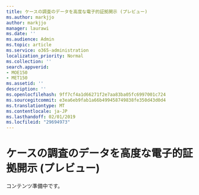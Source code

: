 ```yaml
---
title: ケースの調査のデータを高度な電子的証拠開示 (プレビュー)
ms.author: markjjo
author: markjjo
manager: laurawi
ms.date: ''
ms.audience: Admin
ms.topic: article
ms.service: o365-administration
localization_priority: Normal
ms.collection: ''
search.appverid:
- MOE150
- MET150
ms.assetid: ''
description: ''
ms.openlocfilehash: 9ff7cf4a1d66271f2e7aa83ba05fc6997001c724
ms.sourcegitcommit: e3ea6eb9fab1a66b499458749838fe350d43d0d4
ms.translationtype: MT
ms.contentlocale: ja-JP
ms.lasthandoff: 02/01/2019
ms.locfileid: "29694973"
---
```

# <a name="review-case-data-in-advanced-ediscovery-preview"></a>ケースの調査のデータを高度な電子的証拠開示 (プレビュー)

コンテンツ準備中です。